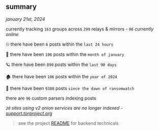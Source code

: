 
## summary
_january 21st, 2024_

currently tracking `163` groups across `299` relays & mirrors - _`96` currently online_

⏲ there have been `6` posts within the `last 24 hours`

🦈 there have been `106` posts within the `month of january`

🪐 there have been `890` posts within the `last 90 days`

🏚 there have been `106` posts within the `year of 2024`

🦕 there have been `9388` posts `since the dawn of ransomwatch`

there are `96` custom parsers indexing posts

_`20` sites using v2 onion services are no longer indexed - [support.torproject.org](https://support.torproject.org/onionservices/v2-deprecation/)_

> see the project [README](https://github.com/joshhighet/ransomwatch#ransomwatch--) for backend technicals

